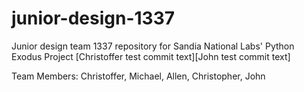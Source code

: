 # junior-design-1337
Junior design team 1337 repository for Sandia National Labs' Python Exodus Project
[Christoffer test commit text][John test commit text]

Team Members:
Christoffer,
Michael,
Allen,
Christopher,
John
